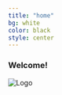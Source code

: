 ```yaml
---
title: "home"
bg: white
color: black
style: center
---
```


### Welcome!

![Logo](https://github.com/WCSD6/TheGeeleyBlendedLearningSummit/blob/gh-pages/img/BlendedLearningSummit-02.1.png?raw=true)
